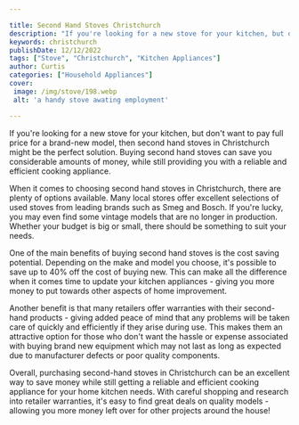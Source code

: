 ```yaml
---

title: Second Hand Stoves Christchurch
description: "If you're looking for a new stove for your kitchen, but don't want to pay full price for a brand-new model, then second hand stove...continue on"
keywords: christchurch
publishDate: 12/12/2022
tags: ["Stove", "Christchurch", "Kitchen Appliances"]
author: Curtis
categories: ["Household Appliances"]
cover: 
 image: /img/stove/198.webp
 alt: 'a handy stove awating employment'

---
```


If you're looking for a new stove for your kitchen, but don't want to pay full price for a brand-new model, then second hand stoves in Christchurch might be the perfect solution. Buying second hand stoves can save you considerable amounts of money, while still providing you with a reliable and efficient cooking appliance.

When it comes to choosing second hand stoves in Christchurch, there are plenty of options available. Many local stores offer excellent selections of used stoves from leading brands such as Smeg and Bosch. If you're lucky, you may even find some vintage models that are no longer in production. Whether your budget is big or small, there should be something to suit your needs.

One of the main benefits of buying second hand stoves is the cost saving potential. Depending on the make and model you choose, it's possible to save up to 40% off the cost of buying new. This can make all the difference when it comes time to update your kitchen appliances - giving you more money to put towards other aspects of home improvement. 

Another benefit is that many retailers offer warranties with their second-hand products - giving added peace of mind that any problems will be taken care of quickly and efficiently if they arise during use. This makes them an attractive option for those who don't want the hassle or expense associated with buying brand new equipment which may not last as long as expected due to manufacturer defects or poor quality components.

Overall, purchasing second-hand stoves in Christchurch can be an excellent way to save money while still getting a reliable and efficient cooking appliance for your home kitchen needs. With careful shopping and research into retailer warranties, it's easy to find great deals on quality models - allowing you more money left over for other projects around the house!
